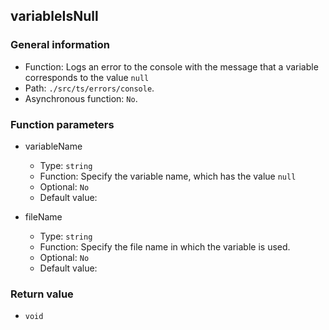 ## variableIsNull

### General information

- Function: Logs an error to the console with the message that a variable corresponds to the value `null`
- Path: `./src/ts/errors/console`.
- Asynchronous function: `No`.

### Function parameters

- variableName

  - Type: `string`
  - Function: Specify the variable name, which has the value `null`
  - Optional: `No`
  - Default value:

- fileName

  - Type: `string`
  - Function: Specify the file name in which the variable is used.
  - Optional: `No`
  - Default value:

### Return value

- `void`
